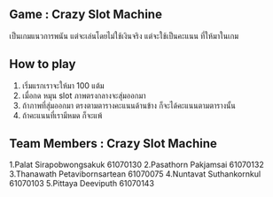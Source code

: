 ## Game : Crazy Slot Machine

เป็นเกมแนวการพนัน แต่จะเล่นโดยไม่ใช้เงินจริง แต่จะใช้เป็นคะแนน ที่ให้มาในเกม

## How to play 

1. เริ่มแรกเราจะให้มา 100 แต้ม
2. เมื่อกด หมุน slot ภาพตรงกลางจะสุ่มออกมา
3. ถ้าภาพที่สุ่มออกมา ตรงตามตารางคะแนนด้านข้าง ก็จะได้คะแนนตามตารางนั้น
4. ถ้าคะแนนที่เรามีหมด ก็จะแพ้

## Team Members : Crazy Slot Machine

1.Palat Sirapobwongsakuk 61070130
2.Pasathorn Pakjamsai 61070132
3.Thanawath Petavibornsartean 61070075
4.Nuntavat Suthankornkul 61070103
5.Pittaya Deeviputh 61070143
